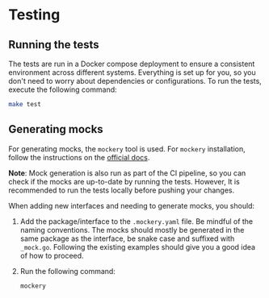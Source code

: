 # Testing

## Running the tests

The tests are run in a Docker compose deployment to ensure a consistent environment across different systems.
Everything is set up for you, so you don't need to worry about dependencies or configurations. To run the tests, execute
the following command:

```sh
make test
```

## Generating mocks

For generating mocks, the `mockery` tool is used. For `mockery` installation, follow the instructions on
the [official docs](https://vektra.github.io/mockery/latest/).

**Note**: Mock generation is also run as part of the CI pipeline, so you can check if the mocks are up-to-date by
running the tests. However, It is recommended to run the tests locally before pushing your changes.

When adding new interfaces and needing to generate mocks, you should:

1. Add the package/interface to the `.mockery.yaml` file. Be mindful of the naming conventions. The mocks should mostly
   be generated in the same package as the interface, be snake case and suffixed with `_mock.go`. Following the existing
   examples should give you a good idea of how to proceed.

2. Run the following command:
   ```sh
   mockery 
   ```

